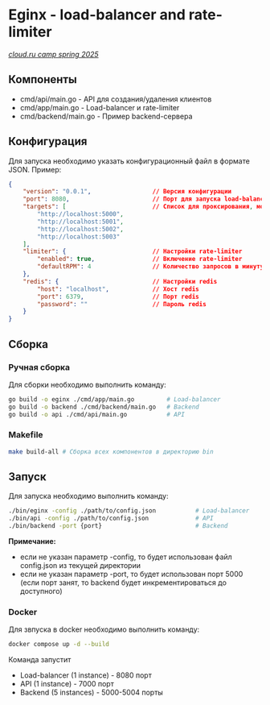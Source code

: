 # Eginx - load-balancer and rate-limiter
*[cloud.ru camp spring 2025](https://github.com/Go-Cloud-Camp/test-assignment)*

## Компоненты 

- cmd/api/main.go - API для создания/удаления клиентов
- сmd/app/main.go - Load-balancer и rate-limiter
- cmd/backend/main.go - Пример backend-сервера

## Конфигурация 

Для запуска необходимо указать конфигурационный файл в формате JSON. Пример:

```json
{
    "version": "0.0.1",                 // Версия конфигурации
    "port": 8080,                       // Порт для запуска load-balancer
    "targets": [                        // Список для проксирования, можно изменять не выключая load-balancer   
        "http://localhost:5000",
        "http://localhost:5001",
        "http://localhost:5002",
        "http://localhost:5003"
    ],
    "limiter": {                        // Настройки rate-limiter
        "enabled": true,                // Включение rate-limiter
        "defaultRPM": 4                 // Количество запросов в минуту для всех клиентов
    },
    "redis": {                          // Настройки redis
        "host": "localhost",            // Хост redis
        "port": 6379,                   // Порт redis
        "password": ""                  // Пароль redis
    }
}
```


## Сборка 


### Ручная сборка
Для сборки необходимо выполнить команду:


```bash
go build -o eginx ./cmd/app/main.go         # Load-balancer
go build -o backend ./cmd/backend/main.go   # Backend
go build -o api ./cmd/api/main.go           # API
```

### Makefile

```bash
make build-all # Сборка всех компонентов в директорию bin
```


## Запуск 

Для запуска необходимо выполнить команду:

```bash
./bin/eginx -config ./path/to/config.json           # Load-balancer
./bin/api -config ./path/to/config.json             # API
./bin/backend -port {port}                          # Backend
```
**Примечание:**
- если не указан параметр -config, то будет использован файл config.json из текущей директории 
- если не указан параметр -port, то будет использован порт 5000 (если порт занят, то backend будет инкрементироваться до доступного)

### Docker

Для звпуска в docker необходимо выполнить команду:

```bash
docker compose up -d --build
```

Команда запустит 
- Load-balancer (1 instance) - 8080 порт
- API (1 instance) - 7000 порт
- Backend (5 instances) - 5000-5004 порты


